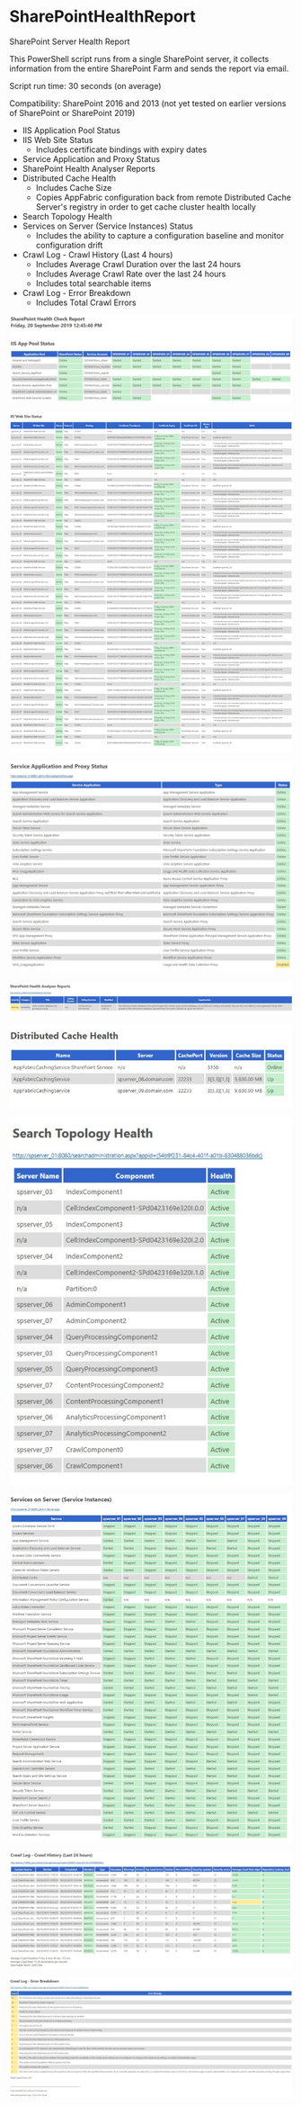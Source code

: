 # SharePointHealthReport
SharePoint Server Health Report

This PowerShell script runs from a single SharePoint server, it collects information from the entire SharePoint Farm and sends the report via email.

Script run time: 30 seconds (on average)

Compatibility: SharePoint 2016 and 2013 (not yet tested on earlier versions of SharePoint or SharePoint 2019)

- IIS Application Pool Status
- IIS Web Site Status
  - Includes certificate bindings with expiry dates
- Service Application and Proxy Status
- SharePoint Health Analyser Reports
- Distributed Cache Health
  - Includes Cache Size
  - Copies AppFabric configuration back from remote Distributed Cache Server's registry in order to get cache cluster health locally 
- Search Topology Health
- Services on Server (Service Instances) Status
  - Includes the ability to capture a configuration baseline and monitor configuration drift
- Crawl Log - Crawl History (Last 4 hours)
  - Includes Average Crawl Duration over the last 24 hours
  - Includes Average Crawl Rate over the last 24 hours
  - Includes total searchable items
- Crawl Log - Error Breakdown
  - Includes Total Crawl Errors


![IIS App Pool Status](https://raw.githubusercontent.com/AussieDavo/SharePointHealthReport/master/_images/IIS%20App%20Pool%20Status.jpg)

![IIS Web Site Status](https://raw.githubusercontent.com/AussieDavo/SharePointHealthReport/master/_images/IIS%20Web%20Site%20Status.jpg)

![Service Application and Proxy Status](https://raw.githubusercontent.com/AussieDavo/SharePointHealthReport/master/_images/Service%20Application%20and%20Proxy%20Status.jpg)

![SharePoint Health Analyser Reports](https://raw.githubusercontent.com/AussieDavo/SharePointHealthReport/master/_images/SharePoint%20Health%20Analyser%20Reports.jpg)

![Distributed Cache Health](https://raw.githubusercontent.com/AussieDavo/SharePointHealthReport/master/_images/Distributed%20Cache%20Health.jpg)

![Search Topology Health](https://raw.githubusercontent.com/AussieDavo/SharePointHealthReport/master/_images/Search%20Topology%20Health.jpg)

![Services on Server - Service Instances](https://raw.githubusercontent.com/AussieDavo/SharePointHealthReport/master/_images/Services%20on%20Server%20-%20Service%20Instances.jpg)

![Crawl Log - Crawl History - Last 24 hours](https://raw.githubusercontent.com/AussieDavo/SharePointHealthReport/master/_images/Crawl%20Log%20-%20Crawl%20History%20-%20Last%2024%20hours.jpg)

![Crawl Log - Error Breakdown](https://raw.githubusercontent.com/AussieDavo/SharePointHealthReport/master/_images/Crawl%20Log%20-%20Error%20Breakdown.jpg)


